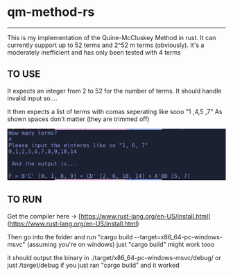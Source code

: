 # qm-method-rs

----------

This is my implementation of the Quine-McCluskey Method in rust. It can currently support up to 52 terms and 2^52 m terms (obviously). It's a moderately inefficient and has only been tested with 4 terms

## TO USE
It expects an integer from 2 to 52 for the number of terms. It should handle invalid input so....

It then expects a list of terms with comas seperating like sooo "1 ,4,5  ,7" As shown spaces don't matter
(they are trimmed off)

![alt text](https://github.com/OneMoreByte/qm-method-rs/blob/master/expected-input.png "An example run")


## TO RUN

Get the compiler here -> [https://www.rust-lang.org/en-US/install.html] (https://www.rust-lang.org/en-US/install.html)

Then go into the folder and run "cargo build --target=x86_64-pc-windows-msvc" (assuming you're on windows)
just "cargo build" might work tooo

it should output the binary in ./target/x86_64-pc-windows-msvc/debug/ or just /target/debug if you just ran "cargo build" and it worked
